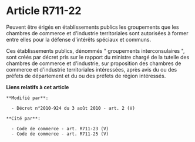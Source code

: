 # Article R711-22

Peuvent être érigés en établissements publics les groupements que les chambres de commerce et d'industrie territoriales sont
autorisées à former entre elles pour la défense d'intérêts spéciaux et communs. 

Ces établissements publics, dénommés " groupements interconsulaires ", sont créés par décret pris sur le rapport du ministre
chargé de la tutelle des chambres de commerce et d'industrie, sur proposition des chambres de commerce et d'industrie
territoriales intéressées, après avis du ou des préfets de département et du ou des préfets de région intéressés.

**Liens relatifs à cet article**

	**Modifié par**:

	  - Décret n°2010-924 du 3 août 2010 - art. 2 (V)

	**Cité par**:

	  - Code de commerce - art. R711-23 (V)
	  - Code de commerce - art. R711-25 (V)
